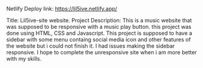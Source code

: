 Netlify Deploy link: https://lil5ive.netlify.app/

Title: Lil5ive-site website.
Project Description: This is a music website that was supposed to be responsive with a music play button.
this project was done using HTML, CSS and Javascript.
This project is supposed to have a sidebar with some menu containg  social media icon and other features of the website but i could not finish it. I had issues making the sidebar responsive.
I hope to complete the unresponsive site when i am more better with my skills.


